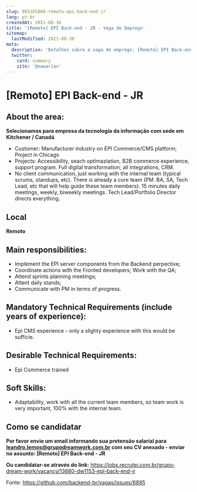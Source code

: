 ```yaml
---
slug: 983185868-remoto-epi-back-end-jr
lang: pt-br
createdAt: 2021-08-30
title: '[Remoto] EPI Back-end - JR - Vaga de Emprego'
sitemap:
  lastModified: 2021-08-30
meta:
  description: 'Detalhes sobre a vaga de emprego: [Remoto] EPI Back-end - JR'
  twitter:
    card: summary
    site: '@nawarian'
---
```


# [Remoto] EPI Back-end - JR

## About the area:
**Selecionamos para empresa da tecnologia da informação com sede em Kitchener / Canadá**

- Customer: Manufacturer industry on EPI Commerce/CMS platform; Project in Chicago 
- Projects: Accessibility, seach optimaziation, B2B commerce experience, support program. Full digital transformation; all integrations, CRM.
- No client communication, just working with the internal team (typical scrums, standups, etc). There is already a core team (PM. BA, SA, Tech Lead, etc that will help guide these team members). 15 minutes daily meetings, weekly, biweekly meetings. Tech Lead/Portfolio Director directs everything.

## Local
**Remoto**

## Main responsibilities:

- Implement the EPI server components from the Backend perpective;
- Coordinate actions with the Fronted developers; Work with the QA;
- Attend sprints planning meetings; 
- Attent daily stands;
- Communicate with PM in terms of progress.

## Mandatory Technical Requirements (include years of experience):

- Epi CMS experience - only a slighty experience with this would be sufficie.

## Desirable Technical Requirements:

- Epi Commerce trained

## Soft Skills:

- Adaptability, work with all the current team members, so team work is very important, 100% with the internal team.

## Como se candidatar

**Por favor envie um email informando sua pretensão salarial para leandro.lemos@grupodreamwork.com.br com seu CV anexado - enviar no assunto: [Remoto] EPI Back-end - JR**

**Ou candidatar-se através do link:** https://jobs.recrutei.com.br/grupo-dream-work/vacancy/13680-dw1153-epi-back-end-jr

Fonte: https://github.com/backend-br/vagas/issues/6895